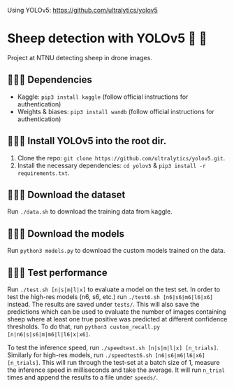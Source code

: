 Using YOLOv5: <https://github.com/ultralytics/yolov5>
# Sheep detection with YOLOv5 🚀 🐑
Project at NTNU detecting sheep in drone images.

## 👩🏻‍🎓 Dependencies
- Kaggle: `pip3 install kaggle` (follow official instructions for authentication)
- Weights & biases: `pip3 install wandb` (follow official instructions for authentication)

## 🧑🏽‍🔧 Install YOLOv5 into the root dir.
1. Clone the repo: `git clone https://github.com/ultralytics/yolov5.git`.
2. Install the necessary dependencies: `cd yolov5` & `pip3 install -r requirements.txt`.

## 🕵🏾‍♂️ Download the dataset
Run `./data.sh` to download the training data from kaggle.

## 👩🏼‍🏫 Download the models
Run `python3 models.py` to download the custom models trained on the data.

## 👩🏻‍🔬 Test performance
Run `./test.sh [n|s|m|l|x]` to evaluate a model on the test set. In order to test the high-res models (n6, s6, etc.) run `./test6.sh [n6|s6|m6|l6|x6]` instead. The results are saved under `tests/`. This will also save the predictions which can be used to evaluate the number of images containing sheep where at least one true positive was predicted at different confidence thresholds. To do that, run `python3 custom_recall.py [n|n6|s|s6|m|m6|l|l6|x|x6]`.

To test the inference speed, run `./speedtest.sh [n|s|m|l|x] [n_trials]`. Similarly for high-res models, run `./speedtest6.sh [n6|s6|m6|l6|x6] [n_trials]`. This will run through the test-set at a batch size of 1, measure the inference speed in milliseconds and take the average. It will run `n_trial` times and append the results to a file under `speeds/`.